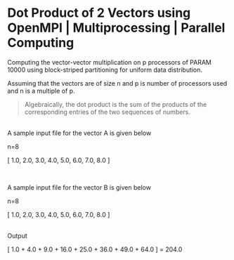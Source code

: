 # Dot Product of 2 Vectors using OpenMPI | Multiprocessing | Parallel Computing

Computing the vector-vector multiplication on p processors of PARAM 10000 using block-striped partitioning for uniform data distribution. <p>
Assuming that the vectors are of size n and p is number of processors used and n is a multiple of p.

>Algebraically, the dot product is the sum of the products of the corresponding entries of the two sequences of numbers.
<br>
A sample input file for the vector A is given below <p>
n=8 <p>
[ 1.0, 2.0, 3.0, 4.0, 5.0, 6.0, 7.0, 8.0 ] <p><br>

A sample input file for the vector B is given below <p>
n=8 <p>
[ 1.0, 2.0, 3.0, 4.0, 5.0, 6.0, 7.0, 8.0 ]
<p><br>
Output <p>
[ 1.0 + 4.0 + 9.0 + 16.0 + 25.0 + 36.0 + 49.0 + 64.0 ] = 204.0
